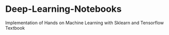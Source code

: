 # Deep-Learning-Notebooks
Implementation of Hands on Machine Learning with Sklearn and Tensorflow Textbook
